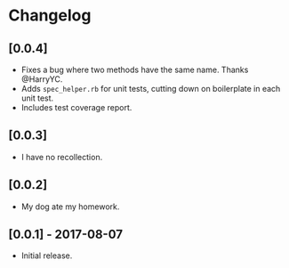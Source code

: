 # Changelog

## [0.0.4]
- Fixes a bug where two methods have the same name. Thanks @HarryYC.
- Adds `spec_helper.rb` for unit tests, cutting down on boilerplate in each unit test.
 - Includes test coverage report.

## [0.0.3]
- I have no recollection.

## [0.0.2]
- My dog ate my homework.

## [0.0.1] - 2017-08-07
- Initial release.
